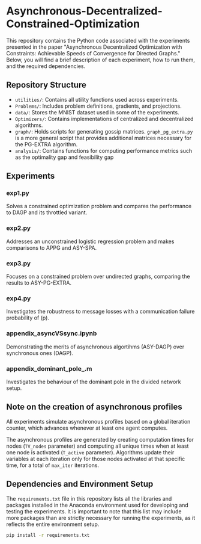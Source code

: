 

# Asynchronous-Decentralized-Constrained-Optimization

This repository contains the Python code associated with the experiments presented in the paper "Asynchronous Decentralized Optimization with Constraints: Achievable Speeds of Convergence for Directed Graphs." Below, you will find a brief description of each experiment, how to run them, and the required dependencies.


## Repository Structure

- `utilities/`: Contains all utility functions used across experiments.
- `Problems/`: Includes problem definitions, gradients, and projections.
- `data/`: Stores the MNIST dataset used in some of the experiments.
- `Optimizers/`: Contains implementations of centralized and decentralized algorithms.
- `graph/`: Holds scripts for generating gossip matrices. `graph_pg_extra.py` is a more general script that provides additional matrices necessary for the PG-EXTRA algorithm.
- `analysis/`: Contains functions for computing performance metrics such as the optimality gap and feasibility gap



## Experiments

### exp1.py
Solves a constrained optimization problem and compares the performance to DAGP and its throttled variant. 


### exp2.py
Addresses an unconstrained logistic regression problem and makes comparisons to APPG and ASY-SPA. 


### exp3.py
Focuses on a constrained problem over undirected graphs, comparing the results to ASY-PG-EXTRA. 


### exp4.py
Investigates the robustness to message losses with a communication failure probability of \(p\). 


### appendix_asyncVSsync.ipynb
Demonstrating the merits of asynchronous algortihms (ASY-DAGP) over synchronous ones (DAGP).


### appendix_dominant_pole_.m
Investigates the behaviour of the dominant pole in the divided network setup. 


## Note on the creation of asynchronous profiles

All experiments simulate asynchronous profiles based on a global iteration counter, which advances whenever at least one agent computes. 

The asynchronous profiles are generated by creating computation times for nodes (`TV_nodes` parameter) and computing all unique times when at least one node is activated (`T_active` parameter). Algorithms update their variables at each iteration only for those nodes activated at that specific time, for a total of `max_iter` iterations.



## Dependencies and Environment Setup

The `requirements.txt` file in this repository lists all the libraries and packages installed in the Anaconda environment used for developing and testing the experiments. It is important to note that this list may include more packages than are strictly necessary for running the experiments, as it reflects the entire environment setup.

```bash
pip install -r requirements.txt
```
